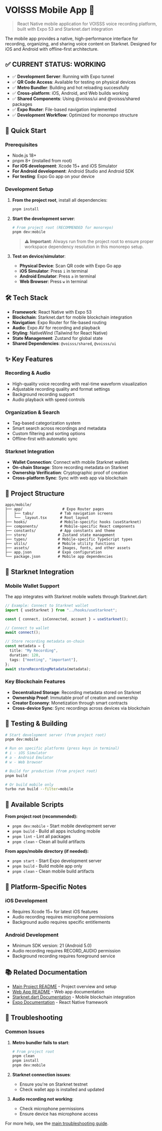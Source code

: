 # VOISSS Mobile App 📱

> React Native mobile application for VOISSS voice recording platform, built with Expo 53 and Starknet.dart integration

The mobile app provides a native, high-performance interface for recording, organizing, and sharing voice content on Starknet. Designed for iOS and Android with offline-first architecture.

## ✅ **CURRENT STATUS: WORKING**

- ✅ **Development Server**: Running with Expo tunnel
- ✅ **QR Code Access**: Available for testing on physical devices
- ✅ **Metro Bundler**: Building and hot reloading successfully
- ✅ **Cross-platform**: iOS, Android, and Web builds working
- ✅ **Shared Components**: Using @voisss/ui and @voisss/shared packages
- ✅ **Expo Router**: File-based navigation implemented
- ✅ **Development Workflow**: Optimized for monorepo structure

## 🚀 Quick Start

### Prerequisites

- Node.js 18+
- pnpm 8+ (installed from root)
- **For iOS development**: Xcode 15+ and iOS Simulator
- **For Android development**: Android Studio and Android SDK
- **For testing**: Expo Go app on your device

### Development Setup

1. **From the project root**, install all dependencies:

   ```bash
   pnpm install
   ```

2. **Start the development server**:

   ```bash
   # From project root (RECOMMENDED for monorepo)
   pnpm dev:mobile
   ```

   > **⚠️ Important**: Always run from the project root to ensure proper workspace dependency resolution in this monorepo setup.

3. **Test on device/simulator**:
   - **Physical Device**: Scan QR code with Expo Go app
   - **iOS Simulator**: Press `i` in terminal
   - **Android Emulator**: Press `a` in terminal
   - **Web Browser**: Press `w` in terminal

## 🛠 Tech Stack

- **Framework**: React Native with Expo 53
- **Blockchain**: Starknet.dart for mobile blockchain integration
- **Navigation**: Expo Router for file-based routing
- **Audio**: Expo AV for recording and playback
- **Styling**: NativeWind (Tailwind for React Native)
- **State Management**: Zustand for global state
- **Shared Dependencies**: `@voisss/shared`, `@voisss/ui`

## ✨ Key Features

### Recording & Audio

- High-quality voice recording with real-time waveform visualization
- Adjustable recording quality and format settings
- Background recording support
- Audio playback with speed controls

### Organization & Search

- Tag-based categorization system
- Smart search across recordings and metadata
- Custom filtering and sorting options
- Offline-first with automatic sync

### Starknet Integration

- **Wallet Connection**: Connect with mobile Starknet wallets
- **On-chain Storage**: Store recording metadata on Starknet
- **Ownership Verification**: Cryptographic proof of creation
- **Cross-platform Sync**: Sync with web app via blockchain

## 📁 Project Structure

```
apps/mobile/
├── app/                  # Expo Router pages
│   ├── tabs/            # Tab navigation screens
│   └── _layout.tsx      # Root layout
├── hooks/               # Mobile-specific hooks (useStarknet)
├── components/          # Mobile-specific React components
├── constants/           # App constants and theme
├── store/              # Zustand state management
├── types/              # Mobile-specific TypeScript types
├── utils/              # Mobile utility functions
├── assets/             # Images, fonts, and other assets
├── app.json            # Expo configuration
└── package.json        # Mobile app dependencies
```

## 🔗 Starknet Integration

### Mobile Wallet Support

The app integrates with Starknet mobile wallets through Starknet.dart:

```typescript
// Example: Connect to Starknet wallet
import { useStarknet } from "../hooks/useStarknet";

const { connect, isConnected, account } = useStarknet();

// Connect to wallet
await connect();

// Store recording metadata on-chain
const metadata = {
  title: "My Recording",
  duration: 120,
  tags: ["meeting", "important"],
};
await storeRecordingMetadata(metadata);
```

### Key Blockchain Features

- **Decentralized Storage**: Recording metadata stored on Starknet
- **Ownership Proof**: Immutable proof of creation and ownership
- **Creator Economy**: Monetization through smart contracts
- **Cross-device Sync**: Sync recordings across devices via blockchain

## 🧪 Testing & Building

```bash
# Start development server (from project root)
pnpm dev:mobile

# Run on specific platforms (press keys in terminal)
# i - iOS Simulator
# a - Android Emulator
# w - Web browser

# Build for production (from project root)
pnpm build

# Or build mobile only
turbo run build --filter=mobile
```

## 🔧 Available Scripts

**From project root (recommended):**

- `pnpm dev:mobile` - Start mobile development server
- `pnpm build` - Build all apps including mobile
- `pnpm lint` - Lint all packages
- `pnpm clean` - Clean all build artifacts

**From apps/mobile directory (if needed):**

- `pnpm start` - Start Expo development server
- `pnpm build` - Build mobile app only
- `pnpm clean` - Clean mobile build artifacts

## 📱 Platform-Specific Notes

### iOS Development

- Requires Xcode 15+ for latest iOS features
- Audio recording requires microphone permissions
- Background audio requires specific entitlements

### Android Development

- Minimum SDK version: 21 (Android 5.0)
- Audio recording requires RECORD_AUDIO permission
- Background recording requires foreground service

## 📚 Related Documentation

- [Main Project README](../../README.md) - Project overview and setup
- [Web App README](../web/README.md) - Web app documentation
- [Starknet.dart Documentation](https://starknetdart.dev/) - Mobile blockchain integration
- [Expo Documentation](https://docs.expo.dev/) - React Native framework

## 🐛 Troubleshooting

### Common Issues

1. **Metro bundler fails to start**:

   ```bash
   # From project root
   pnpm clean
   pnpm install
   pnpm dev:mobile
   ```

2. **Starknet connection issues**:

   - Ensure you're on Starknet testnet
   - Check wallet app is installed and updated

3. **Audio recording not working**:
   - Check microphone permissions
   - Ensure device has microphone access

For more help, see the [main troubleshooting guide](../../README.md#troubleshooting).
